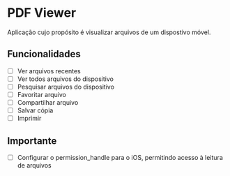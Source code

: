 # PDF Viewer
Aplicação cujo propósito é visualizar arquivos de um dispostivo móvel.

## Funcionalidades
- [ ] Ver arquivos recentes
- [ ] Ver todos arquivos do dispositivo
- [ ] Pesquisar arquivos do dispositivo
- [ ] Favoritar arquivo
- [ ] Compartilhar arquivo
- [ ] Salvar cópia
- [ ] Imprimir

## Importante
- [ ] Configurar o permission_handle para o iOS, permitindo acesso à leitura de arquivos